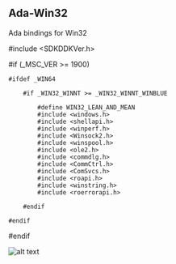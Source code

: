 ## Ada-Win32
Ada bindings for Win32

#include <SDKDDKVer.h>

#if (_MSC_VER >= 1900)

    #ifdef _WIN64
    
        #if _WIN32_WINNT >= _WIN32_WINNT_WINBLUE
        
            #define WIN32_LEAN_AND_MEAN            
            #include <windows.h>            
            #include <shellapi.h>            
            #include <winperf.h>            
            #include <Winsock2.h>            
            #include <winspool.h>            
            #include <ole2.h>            
            #include <commdlg.h>            
            #include <CommCtrl.h>            
            #include <ComSvcs.h>            
            #include <roapi.h>            
            #include <winstring.h>            
            #include <roerrorapi.h>
            
        #endif
        
    #endif
    
#endif

![alt text](https://github.com/alex-gamper/Win32/Images/IncludeFile.PNG "")
